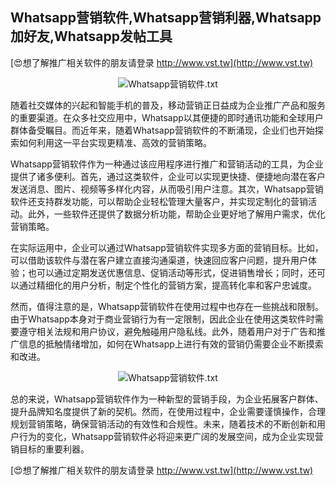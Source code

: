 ## **Whatsapp营销软件,Whatsapp营销利器,Whatsapp加好友,Whatsapp发帖工具**

[😍想了解推广相关软件的朋友请登录 http://www.vst.tw](http://www.vst.tw)

 <center><img src="https://vst.tw/MP4/tuiguang/png/0.png" alt="Whatsapp营销软件.txt"></center>

随着社交媒体的兴起和智能手机的普及，移动营销正日益成为企业推广产品和服务的重要渠道。在众多社交应用中，Whatsapp以其便捷的即时通讯功能和全球用户群体备受瞩目。而近年来，随着Whatsapp营销软件的不断涌现，企业们也开始探索如何利用这一平台实现更精准、高效的营销策略。

Whatsapp营销软件作为一种通过该应用程序进行推广和营销活动的工具，为企业提供了诸多便利。首先，通过这类软件，企业可以实现更快捷、便捷地向潜在客户发送消息、图片、视频等多样化内容，从而吸引用户注意。其次，Whatsapp营销软件还支持群发功能，可以帮助企业轻松管理大量客户，并实现定制化的营销活动。此外，一些软件还提供了数据分析功能，帮助企业更好地了解用户需求，优化营销策略。

在实际运用中，企业可以通过Whatsapp营销软件实现多方面的营销目标。比如，可以借助该软件与潜在客户建立直接沟通渠道，快速回应客户问题，提升用户体验；也可以通过定期发送优惠信息、促销活动等形式，促进销售增长；同时，还可以通过精细化的用户分析，制定个性化的营销方案，提高转化率和客户忠诚度。

然而，值得注意的是，Whatsapp营销软件在使用过程中也存在一些挑战和限制。由于Whatsapp本身对于商业营销行为有一定限制，因此企业在使用这类软件时需要遵守相关法规和用户协议，避免触碰用户隐私线。此外，随着用户对于广告和推广信息的抵触情绪增加，如何在Whatsapp上进行有效的营销仍需要企业不断摸索和改进。

 <center><img src="https://vst.tw/MP4/tuiguang/png/5.png" alt="Whatsapp营销软件.txt"></center>

总的来说，Whatsapp营销软件作为一种新型的营销手段，为企业拓展客户群体、提升品牌知名度提供了新的契机。然而，在使用过程中，企业需要谨慎操作，合理规划营销策略，确保营销活动的有效性和合规性。未来，随着技术的不断创新和用户行为的变化，Whatsapp营销软件必将迎来更广阔的发展空间，成为企业实现营销目标的重要利器。

[😍想了解推广相关软件的朋友请登录 http://www.vst.tw](http://www.vst.tw)



